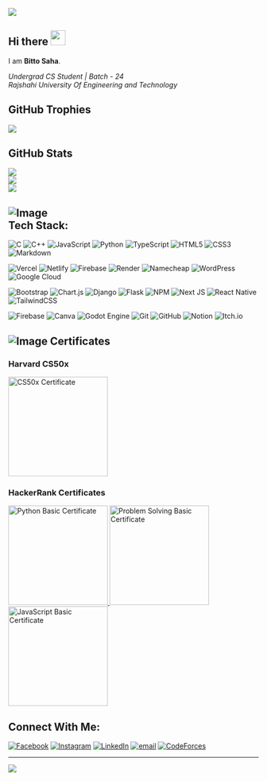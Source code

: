 ![](https://komarev.com/ghpvc/?username=idcnys&color=blue&style=plastic&abbreviated=true)


## Hi there <img src="https://media.giphy.com/media/hvRJCLFzcasrR4ia7z/giphy.gif" width="30">
I am **Bitto Saha**.

_Undergrad CS Student | Batch - 24<br>Rajshahi University Of Engineering and Technology_

## GitHub Trophies

![](https://github-profile-trophy.vercel.app/?username=idcnys&theme=blue_navy&no-frame=false&no-bg=false&margin-w=4)

## GitHub Stats

![](https://github-readme-stats.vercel.app/api?username=idcnys&theme=dark&hide_border=false&include_all_commits=true&count_private=true)<br/>
![](https://nirzak-streak-stats.vercel.app/?user=idcnys&theme=dark&hide_border=false)<br/>
![](https://github-readme-stats.vercel.app/api/top-langs/?username=idcnys&theme=dark&hide_border=false&include_all_commits=true&count_private=true&layout=compact)

## ![Image](https://github.com/user-attachments/assets/78420767-7fcc-431b-96ff-d7115eccd997) <br>Tech Stack:

![C](https://img.shields.io/badge/c-%2300599C.svg?style=flat&logo=c&logoColor=white) ![C++](https://img.shields.io/badge/c++-%2300599C.svg?style=flat&logo=c%2B%2B&logoColor=white) ![JavaScript](https://img.shields.io/badge/javascript-%23323330.svg?style=flat&logo=javascript&logoColor=%23F7DF1E) ![Python](https://img.shields.io/badge/python-3670A0?style=flat&logo=python&logoColor=ffdd54) ![TypeScript](https://img.shields.io/badge/typescript-%23007ACC.svg?style=flat&logo=typescript&logoColor=white) ![HTML5](https://img.shields.io/badge/html5-%23E34F26.svg?style=flat&logo=html5&logoColor=white) ![CSS3](https://img.shields.io/badge/css3-%231572B6.svg?style=flat&logo=css3&logoColor=white) ![Markdown](https://img.shields.io/badge/markdown-%23000000.svg?style=flat&logo=markdown&logoColor=white)

![Vercel](https://img.shields.io/badge/vercel-%23000000.svg?style=flat&logo=vercel&logoColor=white) ![Netlify](https://img.shields.io/badge/netlify-%23000000.svg?style=flat&logo=netlify&logoColor=#00C7B7) ![Firebase](https://img.shields.io/badge/firebase-%23039BE5.svg?style=flat&logo=firebase) ![Render](https://img.shields.io/badge/Render-%46E3B7.svg?style=flat&logo=render&logoColor=white) ![Namecheap](https://img.shields.io/badge/Namecheap-DE3723?style=flat&logo=namecheap&logoColor=white) ![WordPress](https://img.shields.io/badge/WordPress-%23117AC9.svg?style=flat&logo=WordPress&logoColor=white) ![Google Cloud](https://img.shields.io/badge/Google%20Cloud-%234285F4.svg?style=flat&logo=google-cloud&logoColor=white)

![Bootstrap](https://img.shields.io/badge/bootstrap-%238511FA.svg?style=flat&logo=bootstrap&logoColor=white) ![Chart.js](https://img.shields.io/badge/chart.js-F5788D.svg?style=flat&logo=chart.js&logoColor=white) ![Django](https://img.shields.io/badge/django-%23092E20.svg?style=flat&logo=django&logoColor=white) ![Flask](https://img.shields.io/badge/flask-%23000.svg?style=flat&logo=flask&logoColor=white) ![NPM](https://img.shields.io/badge/NPM-%23CB3837.svg?style=flat&logo=npm&logoColor=white) ![Next JS](https://img.shields.io/badge/Next-black?style=flat&logo=next.js&logoColor=white) ![React Native](https://img.shields.io/badge/react_native-%2320232a.svg?style=flat&logo=react&logoColor=%2361DAFB) ![TailwindCSS](https://img.shields.io/badge/tailwindcss-%2338B2AC.svg?style=flat&logo=tailwind-css&logoColor=white)

![Firebase](https://img.shields.io/badge/firebase-a08021?style=flat&logo=firebase&logoColor=ffcd34) ![Canva](https://img.shields.io/badge/Canva-%2300C4CC.svg?style=flat&logo=Canva&logoColor=white) ![Godot Engine](https://img.shields.io/badge/GODOT-%23FFFFFF.svg?style=flat&logo=godot-engine) ![Git](https://img.shields.io/badge/git-%23F05033.svg?style=flat&logo=git&logoColor=white) ![GitHub](https://img.shields.io/badge/github-%23121011.svg?style=flat&logo=github&logoColor=white) ![Notion](https://img.shields.io/badge/Notion-%23000000.svg?style=flat&logo=notion&logoColor=white) ![Itch.io](https://img.shields.io/badge/Itch-%23FF0B34.svg?style=flat&logo=Itch.io&logoColor=white)

## ![Image](https://github.com/user-attachments/assets/f136d096-85dd-43d3-a0da-c6eb56fa5139) Certificates

### Harvard CS50x

<a href="https://certificates.cs50.io/f53f2311-e34e-49c7-b5df-84e6ee0d4f97.pdf?size=letter">
  <img src="https://certificates.cs50.io/f53f2311-e34e-49c7-b5df-84e6ee0d4f97.png" alt="CS50x Certificate" width="200"/>
</a>

### HackerRank Certificates

<div>
  <a href="https://www.hackerrank.com/certificates/65cc871c80c2">
    <img src="https://www.biitto.me/cer/pyb.png" alt="Python Basic Certificate" width="200"/>
  </a>
  <a href="https://www.hackerrank.com/certificates/6fb50b2c2629">
    <img src="https://www.biitto.me/cer/psb.png" alt="Problem Solving Basic Certificate" width="200"/>
  </a>
  <a href="https://www.hackerrank.com/certificates/50dbc8de5cfb">
    <img src="https://www.biitto.me/cer/jsb.png" alt="JavaScript Basic Certificate" width="200"/>
  </a>
</div>


## Connect With Me:

[![Facebook](https://img.shields.io/badge/Facebook-%231877F2.svg?logo=Facebook&logoColor=white)](https://facebook.com/biiitto) [![Instagram](https://img.shields.io/badge/Instagram-%23E4405F.svg?logo=Instagram&logoColor=white)](https://instagram.com/_bittosaha) [![LinkedIn](https://img.shields.io/badge/LinkedIn-%230077B5.svg?logo=linkedin&logoColor=white)](https://linkedin.com/in/bittosaha) [![email](https://img.shields.io/badge/Email-D14836?logo=gmail&logoColor=white)](mailto:i.bittosaha@gmail.com) [![CodeForces](https://img.shields.io/badge/Codeforces-445f9d?style=flat&logo=Codeforces&logoColor=white)](https://codeforces.com/profile/biittosaha)

---

[![](https://visitcount.itsvg.in/api?id=idcnys&icon=6&color=13)](https://visitcount.itsvg.in)

<!-- Proudly created with GPRM ( https://gprm.itsvg.in ) -->
